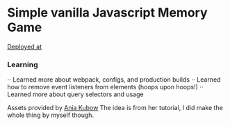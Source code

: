 # Simple vanilla Javascript Memory Game

[Deployed at](https://65a51f33016b533be2d06d1e--steady-yeot-d25e9f.netlify.app)

### Learning

⋅⋅ Learned more about webpack, configs, and production builds
⋅⋅ Learned how to remove event listeners from elements (hoops upon hoops!)
⋅⋅ Learned more about query selectors and usage

Assets provided by [Ania Kubow](https://github.com/kubowania)
The idea is from her tutorial, I did make the whole thing by myself though.
